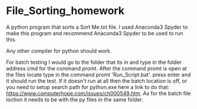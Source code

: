 # File_Sorting_homework
A python program that sorts a Sort Me.txt file. I used Anaconda3 Spyder to make this program and recommend Anaconda3 Spyder to be used to run this. 

Any other compiler for python should work. 

For batch testing I would go to the folder that its in and type in the folder address cmd for the command promt. After the command promt is open at the files locate type in the command promt 'Run_Script.bat'. press enter and it should run the test. If it doesn't run at all then the batch location is off, or you need to setup search path for python.exe here a link to do that: https://www.computerhope.com/issues/ch000549.htm. As for the batch file loction it needs to be with the py files in the same folder. 

